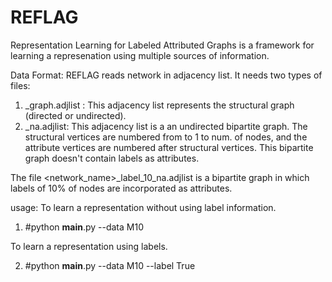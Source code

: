 # REFLAG
Representation Learning for Labeled Attributed Graphs is a framework for learning a represenation using multiple sources of information.


Data Format:
  REFLAG reads network in adjacency list. It needs two types of files:
 1. <network name>_graph.adjlist : This adjacency list represents the structural graph (directed or undirected).
 2. <network name>_na.adjlist: This adjacency list is a an undirected bipartite graph. The structural vertices are numbered from to 1 to num. of nodes, and 
		the attribute vertices are numbered after structural vertices. This bipartite graph doesn't contain labels as attributes. 

  The file <network_name>_label_10_na.adjlist is a bipartite graph in which labels of 10% of nodes are incorporated as attributes.  

usage: 
To learn a representation without using label information. 

1. #python __main__.py --data M10

To learn a representation using labels.

2. #python __main__.py --data M10 --label True



